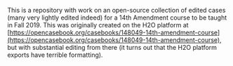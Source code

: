 This is a repository with work on an open-source collection of edited cases (many very lightly edited indeed) for a 14th Amendment course to be taught in Fall 2019.  This was originally created on the H2O platform at [https://opencasebook.org/casebooks/148049-14th-amendment-course](https://opencasebook.org/casebooks/148049-14th-amendment-course), but with substantial editing from there (it turns out that the H2O platform exports have terrible formatting). 


